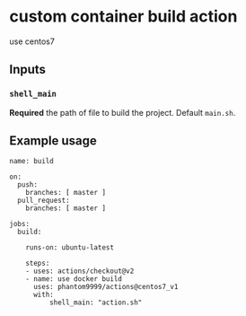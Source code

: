 # custom container build action

use centos7



## Inputs

### `shell_main`

**Required** the path of file to build the project. Default `main.sh`.

## Example usage

```
name: build

on:
  push:
    branches: [ master ]
  pull_request:
    branches: [ master ]

jobs:
  build:

    runs-on: ubuntu-latest

    steps:
    - uses: actions/checkout@v2
    - name: use docker build
      uses: phantom9999/actions@centos7_v1
      with:
          shell_main: "action.sh"
```


